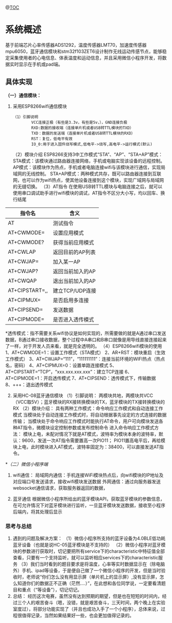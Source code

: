 ﻿@[TOC](电赛总结（一）)
# 系统概述
基于前端芯片心率传感器ADS1292，温度传感器LMT70，加速度传感器mpu6050，蓝牙通信模块和stm32f103ZET6设计制作无线运动传感节点，能够稳定采集使用者的心电信息、体表温度和运动信息，并且采用微信小程序开发，将数据实时显示在手机或pad端。
## 具体实现
**（一）通信模块：**

 1. 采用ESP8266wifi通信模块

 		（1）引脚说明
 				VCC连接正极（有些是3.3v，有些是5v，），GND连接负极
 				RXD:数据的接收端（连接单片机或者USB转TTL模块的TXD）
 				TXD：数据的发送端（连接单片机或者USB转TTL模块的RXD）
 				RST：复位，低电平有效
 				IO_0:用于进入固件烧写模式,低电平->烧写,高电平->运行模式(默认)
 				
	（2）模块介绍
				ESP8266支持3中工作模式“STA”、“AP”、“STA+AP”模式：
				STA模式：该模块通过路由器连接网络，手机或电脑实现该设备的远程控制。
				AP模式：该模块作为热点，手机或者电脑连接wifi与该模块进行通信，实现局域网的无线控制。
				STA+AP模式：两种模式共存，既可以路由器连接到互联网，也可以作为wifi热点，使其他设备连接到这个模块，实现广域网与局域网的无缝切换。
		（3）AT指令
			在使用USB转TTL模块与电脑连接之后，就可以使用串口调试助手进行wifi模块的调试，AT指令不区分大小写，均以回车、换行结尾
			
|指令名|含义|
|--|--|
|AT  | 测试指令 |
|AT+CWMODE=<mode> |  设置应用模式|
|AT+CWMODE?|获得当前应用模式|
|AT+CWLAP|返回目前的AP列表|
|AT+CWJAP=<ssid><pwd>|加入某一AP|
|AT+CWJAP?|返回当前加入的AP|
|AT+CWQAP|退出当前加入的AP|
|AT+CIPSTART=<type>,<addr>,<port>|建立TCP/UDP连接|
|AT+CIPMUX=<mode>|是否启用多连接|
|AT+CIPSEND=<param>|发送数据|
|AT+CIPMODE=<mode>|是否进入透传模式|
*透传模式：指不需要关系wifi协议是如何实现的，所需要做的就是A通过串口发送数据，B通过串口接收数据，整个过程中A串口和B串口就像是用导线直接连接起来了一样，对于开发人员来看，就是完全透明的。
（4）ESP8266wifi模块的使用
	1、AT+CWMODE=1：设置工作模式（STA模式）
	2、AR+RST：模块重启（生效工作模式）
	3、AT+CWJAP=“111”，“111111111”：连接当前环境的WIFI热点（热点名，密码）
	4、AT+CIPMUX=0：设置单路连接模式
	5、AT+CIPSTART=“TCP”，“xxx.xxx.xxx.xxx”：建立TCP连接
	6、AT+CIPMODE=1：开启透传模式
	7、AT+CIPSEND：透传模式下，传输数据
	8、+++：退出透传模式

  2. 采用HC-08蓝牙通信模块
  		（1）引脚说明：
  				两模块共地，两模块共VCC（VCC取5V）；蓝牙模块的RX接转换模块的TX，蓝牙模块的TX接转换模块的RX
  		（2）模块介绍：
  				具有两种工作模式：命令响应工作模式和自动连接工作模式
  				当模块处于自动连接工作模式时，将自动根据事先设定的方式连接的数据传输；
  				当模块处于命令响应工作模式时能执行AT命令，用户可向模块发送各种AT指令，微模块设定控制参数或发布控制命令
  		进入命令响应工作模式方法：
  		模块上电，未配对情况下就是AT模式，波特率为模块本身的波特率，默认：9600，发送一次AT指令需要置高一次PIO11；
  		PIO11置高电平后，再给模块上电，此时模块进入AT模式，波特率固定为：38400，可以直接发送AT指令。
  		
  				

**（二）微信小程序端*
		

 1. wifi通信：
 	局域网内通信：手机连接WiFi模块热点后，向wifi模块的IP地址及对应端口号发送请求，接收wifi模块发送数据
 	外网通信：通过向服务器发送websocket通信请求，获取服务器返回的数据，
 	
 3. 蓝牙通信
	根据微信小程序所给出的蓝牙模块API，获取蓝牙模块的参数信息，在可允许情况下对蓝牙模块进行监听，一旦蓝牙模块发送数据，接收至小程序后端内，将其处理后显示
 

### 思考与总结

 1. 遇到的问题及解决方案：
 	（1）微信小程序所支持的蓝牙设备为4.0BLE低功耗蓝牙设备（也就是说HC-05蓝牙模块是不支持的）
	（2）微信小程序对蓝牙模块的参数进行获取时，切记要把所有service下的characteristic中特征值全部查看，只要有一个支持监听，就可以监听相应services下的characteristic服务
		（3）我们当时看到的题目要求是将温度，心率等实时数据显示在（除电脑外）手机、ipad等设备，于是便自己做了一个微信小程序的开发，但是当时验收时，老师说“你们怎么没有用显示屏（单片机上的显示屏）,没有显示屏，怎么知道你们的数据正不正确（茫然....）”，在此想和各位同学说，一定要看清题目和重点（“等设备”），切记切记。    
 2. 总结：
 		经历这次电赛，虽然没有达到预期的期望，但是也在短短的时间内，经过三个人的艰苦奋斗（嗯，没错，就是艰苦奋斗，三天时间，两个晚上在实验室度过），将部分功能实现了（并且也成功入手了一个小程序），总体来说，过程很值得记录，当然如果结果好一些，也会更加值得记录的。

